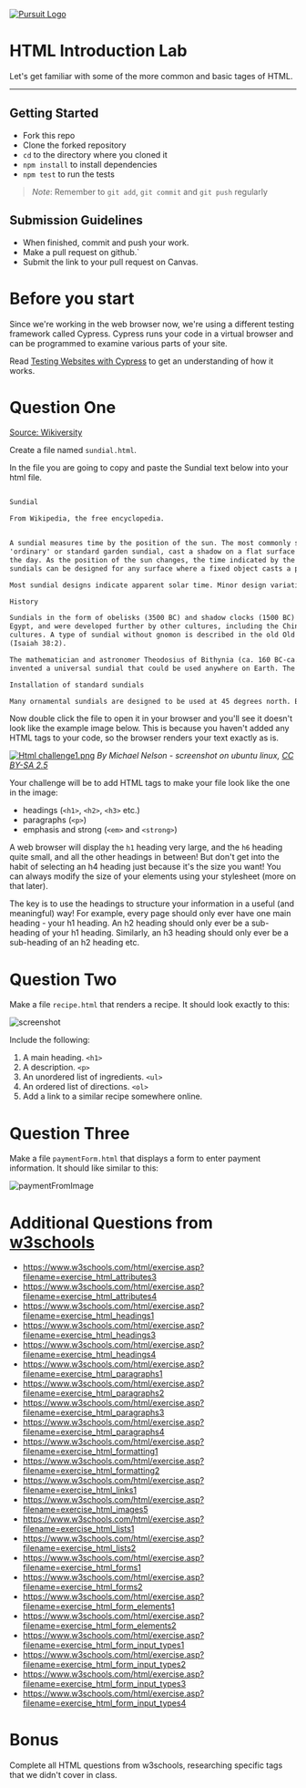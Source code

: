 [![Pursuit Logo](https://avatars1.githubusercontent.com/u/5825944?s=200&v=4)](https://pursuit.org)

# HTML Introduction Lab

Let's get familiar with some of the more common and basic tages of HTML. 

___

## Getting Started 
* Fork this repo
* Clone the forked repository
* `cd` to the directory where you cloned it
* `npm install` to install dependencies
* `npm test` to run the tests

> *Note*: Remember to `git add`, `git commit` and `git push` regularly

## Submission Guidelines
  * When finished, commit and push your work.
  * Make a pull request on github.`
  * Submit the link to your pull request on Canvas. 


# Before you start

Since we're working in the web browser now, we're using a different testing framework called Cypress. Cypress runs your code in a virtual browser and can be programmed to examine various parts of your site.

Read [Testing Websites with Cypress](./cypress_intro.md) to get an understanding of how it works.

# Question One

[Source: Wikiversity](https://en.wikiversity.org/wiki/Web_Design/HTML_Challenges)

Create a file named `sundial.html`.

In the file you are going to copy and paste the Sundial text below into your html file.
```html

Sundial

From Wikipedia, the free encyclopedia.


A sundial measures time by the position of the sun. The most commonly seen designs, such as the
'ordinary' or standard garden sundial, cast a shadow on a flat surface marked with the hours of
the day. As the position of the sun changes, the time indicated by the shadow changes. However,
sundials can be designed for any surface where a fixed object casts a predictable shadow.

Most sundial designs indicate apparent solar time. Minor design variations can measure standard and daylight saving time, as well.

History

Sundials in the form of obelisks (3500 BC) and shadow clocks (1500 BC) are known from ancient
Egypt, and were developed further by other cultures, including the Chinese, Greek, and Roman
cultures. A type of sundial without gnomon is described in the old Old Testament
(Isaiah 38:2).

The mathematician and astronomer Theodosius of Bithynia (ca. 160 BC-ca. 100 BC) is said to have
invented a universal sundial that could be used anywhere on Earth. The French astronomer Oronce Fine constructed a sundial of ivory in 1524. The Italian astronomer Giovanni Padovani published a treatise on the sundial in 1570, in which he included instructions for the manufacture and laying out of mural (vertical) and horizontal sundials. Giuseppe Biancani's Construction instrumenti ad horologia solaria discusses how to make a perfect sundial, with accompanying illustrations.

Installation of standard sundials

Many ornamental sundials are designed to be used at 45 degrees north. By tilting such a sundial, it may be installed so that it will keep time. However, some mass-produced garden sundials are inaccurate because of poor design and cannot be corrected.
```

Now double click the file to open it in your browser and you'll see it doesn't look like the example image below. This is because you haven't added any HTML tags to your code, so the browser renders your text exactly as is.

[![Html challenge1.png](https://upload.wikimedia.org/wikiversity/en/3/3d/Html_challenge1.png)](https://en.wikiversity.org/wiki/File:Html_challenge1.png#/media/File:Html_challenge1.png)
*By Michael Nelson - screenshot on ubuntu linux, [CC BY-SA 2.5](http://creativecommons.org/licenses/by-sa/2.5 "Creative Commons Attribution 2.5")*

Your challenge will be to add HTML tags to make your file look like the one in the image:

* headings (`<h1>`, `<h2>`, `<h3>` etc.)
* paragraphs (`<p>`)
* emphasis and strong (`<em>` and `<strong>`)


A web browser will display the `h1` heading very large, and the `h6` heading quite small, and all the other headings in between! But don't get into the habit of selecting an h4 heading just because it's the size you want! You can always modify the size of your elements using your stylesheet (more on that later).

The key is to use the headings to structure your information in a useful (and meaningful) way! For example, every page should only ever have one main heading - your h1 heading. An h2 heading should only ever be a sub-heading of your h1 heading. Similarly, an h3 heading should only ever be a sub-heading of an h2 heading etc.

# Question Two

Make a file `recipe.html` that renders a recipe. It should look exactly to this:

![screenshot](./images/pbjImage.png)

Include the following:

1. A main heading. `<h1>`
2. A description. `<p>`
3. An unordered list of ingredients. `<ul>`
4. An ordered list of directions. `<ol>`
5. Add a link to a similar recipe somewhere online.

# Question Three

Make a file `paymentForm.html` that displays a form to enter payment information.  It should like similar to this:

![paymentFromImage](./images/paymentForm.png)

# Additional Questions from [w3schools](https://www.w3schools.com/html)

- https://www.w3schools.com/html/exercise.asp?filename=exercise_html_attributes3
- https://www.w3schools.com/html/exercise.asp?filename=exercise_html_attributes4
- https://www.w3schools.com/html/exercise.asp?filename=exercise_html_headings1
- https://www.w3schools.com/html/exercise.asp?filename=exercise_html_headings3
- https://www.w3schools.com/html/exercise.asp?filename=exercise_html_headings4
- https://www.w3schools.com/html/exercise.asp?filename=exercise_html_paragraphs1
- https://www.w3schools.com/html/exercise.asp?filename=exercise_html_paragraphs2
- https://www.w3schools.com/html/exercise.asp?filename=exercise_html_paragraphs3
- https://www.w3schools.com/html/exercise.asp?filename=exercise_html_paragraphs4
- https://www.w3schools.com/html/exercise.asp?filename=exercise_html_formatting1
- https://www.w3schools.com/html/exercise.asp?filename=exercise_html_formatting2
- https://www.w3schools.com/html/exercise.asp?filename=exercise_html_links1
- https://www.w3schools.com/html/exercise.asp?filename=exercise_html_images5
- https://www.w3schools.com/html/exercise.asp?filename=exercise_html_lists1
- https://www.w3schools.com/html/exercise.asp?filename=exercise_html_lists2
- https://www.w3schools.com/html/exercise.asp?filename=exercise_html_forms1
- https://www.w3schools.com/html/exercise.asp?filename=exercise_html_forms2
- https://www.w3schools.com/html/exercise.asp?filename=exercise_html_form_elements1
- https://www.w3schools.com/html/exercise.asp?filename=exercise_html_form_elements2
- https://www.w3schools.com/html/exercise.asp?filename=exercise_html_form_input_types1
- https://www.w3schools.com/html/exercise.asp?filename=exercise_html_form_input_types2
- https://www.w3schools.com/html/exercise.asp?filename=exercise_html_form_input_types3
- https://www.w3schools.com/html/exercise.asp?filename=exercise_html_form_input_types4

# Bonus

Complete all HTML questions from w3schools, researching specific tags that we didn't cover in class.
